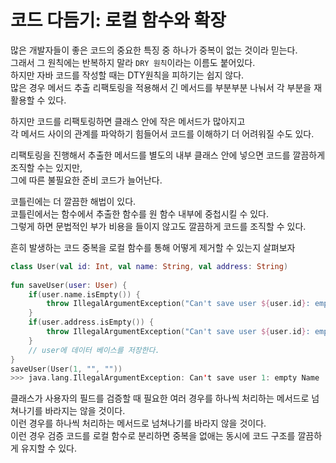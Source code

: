 코드 다듬기: 로컬 함수와 확장   
=======================    
많은 개발자들이 좋은 코드의 중요한 특징 중 하나가 중복이 없는 것이라 믿는다.                  
그래서 그 원칙에는 반복하지 말라 `DRY 원칙`이라는 이름도 붙어있다.                 
하지만 자바 코드를 작성할 때는 DTY원칙을 피하기는 쉽지 않다.                 
많은 경우 메서드 추출 리팩토링을 적용해서 긴 메서드를 부분부분 나눠서 각 부분을 재활용할 수 있다.          
              
하지만 코드를 리팩토링하면 클래스 안에 작은 메서드가 많아지고                
각 메서드 사이의 관계를 파악하기 힘들어서 코드를 이해하기 더 어려워질 수도 있다.                
      
리팩토링을 진행해서 추출한 메서드를 별도의 내부 클래스 안에 넣으면 코드를 깔끔하게 조직할 수는 있지만,         
그에 따른 불필요한 준비 코드가 늘어난다.         
              
코틀린에는 더 깔끔한 해법이 있다.             
코틀린에서는 함수에서 추출한 함수를 원 함수 내부에 중첩시킬 수 있다.           
그렇게 하면 문법적인 부가 비용을 들이지 않고도 깔끔하게 코드를 조직할 수 있다.         
          
흔히 발생하는 코드 중복을 로컬 함수를 통해 어떻게 제거할 수 있는지 살펴보자      

```kt
class User(val id: Int, val name: String, val address: String)  
      
fun saveUser(user: User) {
    if(user.name.isEmpty()) {
        throw IllegalArgumentException("Can't save user ${user.id}: empty Name")
    }
    if(user.address.isEmpty()) {
        throw IllegalArgumentException("Can't save user ${user.id}: empty Address")
    }
    // user에 데이터 베이스를 저장한다.      
}
saveUser(User(1, "", ""))
>>> java.lang.IllegalArgumentException: Can't save user 1: empty Name
```
클래스가 사용자의 필드를 검증할 때 필요한 여러 경우를 하나씩 처리하는 메서드로 넘쳐나기를 바라지는 않을 것이다.                   
이런 경우를 하나씩 처리하는 메서드로 넘쳐나기를 바라지 않을 것이다.            
이런 경우 검증 코드를 로컬 함수로 분리하면 중복을 없애는 동시에 코드 구조를 깔끔하게 유지할 수 있다.         


















